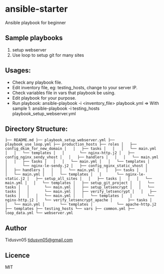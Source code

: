 # ansible-starter
Ansible playbook for beginner

## Sample playbooks
1. setup webserver
2. Use loop to setup git for many sites

## Usages:
- Check any playbook file.
- Edit inventory file, eg: testing_hosts, change to your server IP. 
- Check variables file in vars that playbook be using.
- Edit playbook for your purpose.
- Run playbook:
  ansible-playbook -i <inventory_file> playbook.yml
  => With sample 1: ansible-playbook -i testing_hosts playbook_setup_webserver.yml

## Directory Structure:
`
├── README.md
├── playbook_setup_webserver.yml
├── playbook_use_loop.yml
├── production_hosts
├── roles
│   ├── config_dkim_for_new_domain
│   │   ├── tasks
│   │   │   └── main.yml
│   │   └── templates
│   │       └── nginx-http.j2
│   ├── config_nginx_sendy_vhost
│   │   ├── handlers
│   │   │   └── main.yml
│   │   ├── tasks
│   │   │   └── main.yml
│   │   └── templates
│   │       └── nginx-le-sendy.j2
│   ├── config_nginx_static_vhost
│   │   ├── handlers
│   │   │   └── main.yml
│   │   ├── tasks
│   │   │   └── main.yml
│   │   └── templates
│   │       └── nginx-le-static.j2
│   ├── setup_all_sites
│   │   ├── tasks
│   │   │   └── main.yml
│   │   └── templates
│   ├── setup_git_project
│   │   └── tasks
│   │       └── main.yml
│   ├── setup_letsencrypt
│   │   └── tasks
│   │       └── main.yml
│   ├── verify_letsencrypt
│   │   ├── tasks
│   │   │   └── main.yml
│   │   └── templates
│   │       └── nginx-http.j2
│   └── verify_letsencrypt_apache
│       ├── tasks
│       │   └── main.yml
│       └── templates
│           └── apache-http.j2
├── templates
├── testing_hosts
└── vars
    ├── common.yml
    ├── loop_data.yml
    └── webserver.yml  
`

## Author
Tidusvn05 <tidusvn05@gmail.com>

## Licence 
MIT

